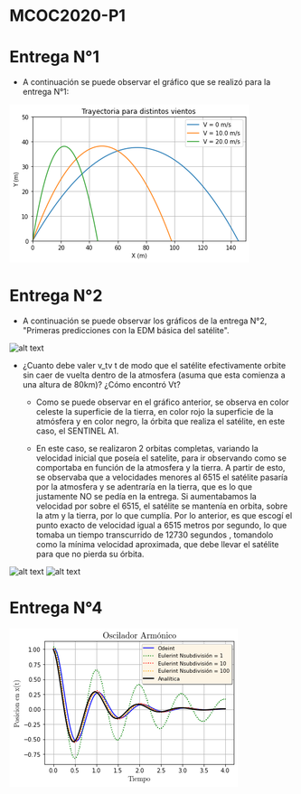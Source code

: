 # MCOC2020-P1

# Entrega N°1

* A continuación se puede observar el gráfico que se realizó para la entrega N°1:

![alt text](https://github.com/alejandrobelloc/MCOC2020-P1/blob/master/Entrega%201/Entrega%201.png?raw=true)

# Entrega N°2

* A continuación se puede observar los gráficos de la entrega N°2, "Primeras predicciones con la EDM básica del satélite". 

![alt text](https://github.com/alejandrobelloc/MCOC2020-P1/blob/master/Entrega%202/Gr%C3%A1fico%201.png?raw=true)

 * ¿Cuanto debe valer v_tv t de modo que el satélite efectivamente orbite sin caer de vuelta dentro de la atmosfera (asuma que esta comienza a una altura de 80km)? ¿Cómo encontró Vt?
 
   - Como se puede observar en el gráfico anterior, se observa en color celeste la superficie de la tierra, en color rojo la superficie de la atmósfera y en color negro, la órbita que realiza el satélite, en este caso, el SENTINEL A1. 
   
   - En este caso, se realizaron 2 orbitas completas, variando la velocidad inicial que poseía el satelite, para ir observando como se comportaba en función de la atmosfera y la tierra. A partir de esto, se observaba que a velocidades menores al 6515 el satélite pasaría por la atmosfera y se adentraría en la tierra, que es lo que justamente NO se pedía en la entrega. Si aumentabamos la velocidad por sobre el 6515, el satélite se mantenía en orbita, sobre la atm y la tierra, por lo que cumplía. Por lo anterior, es que escogí el punto exacto de velocidad igual a 6515 metros por segundo, lo que tomaba un tiempo transcurrido de 12730 segundos , tomandolo como la mínima velocidad aproximada, que debe llevar el satélite para que no pierda su órbita. 

![alt text](https://github.com/alejandrobelloc/MCOC2020-P1/blob/master/Entrega%202/Gr%C3%A1fico%202.png?raw=true)
![alt text](https://github.com/alejandrobelloc/MCOC2020-P1/blob/master/Entrega%202/Gr%C3%A1fico%203.png?raw=true)

# Entrega N°4
![alt text](https://github.com/alejandrobelloc/MCOC2020-P1/blob/master/Entrega%20N%C2%B04/Gr%C3%A1fico%20E4.png?raw=true)
   

